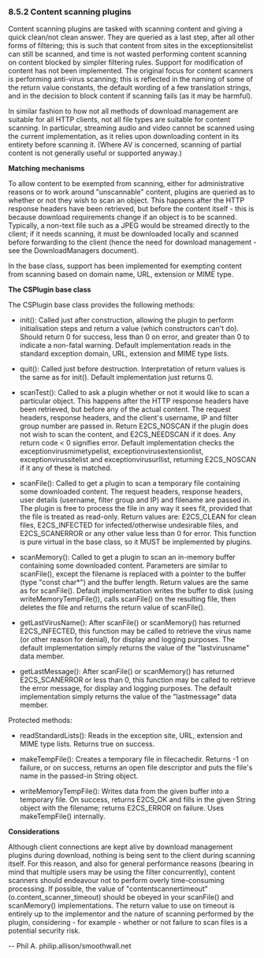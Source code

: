 ### 8.5.2 Content scanning plugins

Content scanning plugins are tasked with scanning content and giving a quick clean/not clean answer. They are queried as a last step, after all other forms of filtering; this is such that content from sites in the exceptionsitelist can still be scanned, and time is not wasted performing content scanning on content blocked by simpler filtering rules. Support for modification of content has not been implemented. The original focus for content scanners is performing anti-virus scanning; this is reflected in the naming of some of the return value constants, the default wording of a few translation strings, and in the decision to block content if scanning fails (as it may be harmful).

In similar fashion to how not all methods of download management are suitable for all HTTP clients, not all file types are suitable for content scanning. In particular, streaming audio and video cannot be scanned using the current implementation, as it relies upon downloading content in its entirety before scanning it. (Where AV is concerned, scanning of partial content is not generally useful or supported anyway.)

**Matching mechanisms**

To allow content to be exempted from scanning, either for administrative reasons or to work around "unscannable" content, plugins are queried as to whether or not they wish to scan an object. This happens after the HTTP response headers have been retrieved, but before the content itself - this is because download requirements change if an object is to be scanned. Typically, a non-text file such as a JPEG would be streamed directly to the client; if it needs scanning, it must be downloaded locally and scanned before forwarding to the client (hence the need for download management - see the DownloadManagers document).

In the base class, support has been implemented for exempting content from scanning based on domain name, URL, extension or MIME type.

**The CSPlugin base class**

The CSPlugin base class provides the following methods:

- init(): Called just after construction, allowing the plugin to perform initialisation steps and return a value (which constructors can't do). Should return 0 for success, less than 0 on error, and greater than 0 to indicate a non-fatal warning. Default implementation reads in the standard exception domain, URL, extension and MIME type lists.

- quit(): Called just before destruction. Interpretation of return values is the same as for init(). Default implementation just returns 0.

- scanTest(): Called to ask a plugin whether or not it would like to scan a particular object. This happens after the HTTP response headers have been retrieved, but before any of the actual content. The request headers, response headers, and the client's username, IP and filter group number are passed in. Return E2CS_NOSCAN if the plugin does not wish to scan the content, and E2CS_NEEDSCAN if it does. Any return code < 0 signifies error. Default implementation checks the exceptionvirusmimetypelist, exceptionvirusextensionlist, exceptionvirussitelist and exceptionvirusurllist, returning E2CS_NOSCAN if it any of these is matched.

- scanFile(): Called to get a plugin to scan a temporary file containing some downloaded content. The request headers, response headers, user details (username, filter group and IP) and filename are passed in. The plugin is free to process the file in any way it sees fit, provided that the file is treated as read-only. Return values are: E2CS_CLEAN for clean files, E2CS_INFECTED for infected/otherwise undesirable files, and E2CS_SCANERROR or any other value less than 0 for error. This function is pure virtual in the base class, so it MUST be implemented by plugins.

- scanMemory(): Called to get a plugin to scan an in-memory buffer containing some downloaded content. Parameters are similar to scanFile(), except the filename is replaced with a pointer to the buffer (type "const char*") and the buffer length. Return values are the same as for scanFile(). Default implementation writes the buffer to disk (using writeMemoryTempFile()), calls scanFile() on the resulting file, then deletes the file and returns the return value of scanFile().

- getLastVirusName(): After scanFile() or scanMemory() has returned E2CS_INFECTED, this function may be called to retrieve the virus name (or other reason for denial), for display and logging purposes. The default implementation simply returns the value of the "lastvirusname" data member.

- getLastMessage(): After scanFile() or scanMemory() has returned E2CS_SCANERROR or less than 0, this function may be called to retrieve the error message, for display and logging purposes. The default implementation simply returns the value of the "lastmessage" data member.

Protected methods:

- readStandardLists(): Reads in the exception site, URL, extension and MIME type lists. Returns true on success.

- makeTempFile(): Creates a temporary file in filecachedir. Returns -1 on failure, or on success, returns an open file descriptor and puts the file's name in the passed-in String object.

- writeMemoryTempFile(): Writes data from the given buffer into a temporary file. On success, returns E2CS_OK and fills in the given String object with the filename; returns E2CS_ERROR on failure. Uses makeTempFile() internally.

**Considerations**

Although client connections are kept alive by download management plugins during download, nothing is being sent to the client during scanning itself. For this reason, and also for general performance reasons (bearing in mind that multiple users may be using the filter concurrently), content scanners should endeavour not to perform overly time-consuming processing. If possible, the value of "contentscannertimeout" (o.content_scanner_timeout) should be obeyed in your scanFile() and scanMemory() implementations. The return value to use on timeout is entirely up to the implementor and the nature of scanning performed by the plugin, considering - for example - whether or not failure to scan files is a potential security risk.


--
Phil A. philip.allison/smoothwall.net

